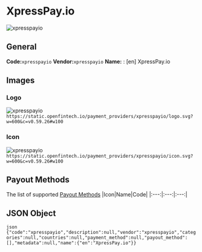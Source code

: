 # XpressPay.io 
![xpresspayio](https://static.openfintech.io/payment_providers/xpresspayio/logo.svg?w=600&c=v0.59.26#w100) 
## General 
**Code:**`xpresspayio` 
**Vendor:**`xpresspayio` 
**Name:** 
:	[en] XpressPay.io 
## Images 
### Logo 
![xpresspayio](https://static.openfintech.io/payment_providers/xpresspayio/logo.svg?w=600&c=v0.59.26#w100) 
``` https://static.openfintech.io/payment_providers/xpresspayio/logo.svg?w=600&c=v0.59.26#w100 ``` 
### Icon 
![xpresspayio](https://static.openfintech.io/payment_providers/xpresspayio/icon.svg?w=600&c=v0.59.26#w100) 
``` https://static.openfintech.io/payment_providers/xpresspayio/icon.svg?w=600&c=v0.59.26#w100 ``` 
## Payout Methods 
The list of supported [Payout Methods](#) 
|Icon|Name|Code| 
|:---:|:---:|:---:| 
 
## JSON Object 
```json {"code":"xpresspayio","description":null,"vendor":"xpresspayio","categories":null,"countries":null,"payment_method":null,"payout_method":[],"metadata":null,"name":{"en":"XpressPay.io"}} ``` 
